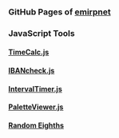 ### GitHub Pages of [emirpnet](https://github.com/emirpnet/)
### JavaScript Tools
#### [TimeCalc.js](https://emirpnet.github.io/jstools/timecalc_js.html)
#### [IBANcheck.js](https://emirpnet.github.io/jstools/ibancheck_js.html)
#### [IntervalTimer.js](https://emirpnet.github.io/jstools/intervaltimer/intervaltimer_js.html)
#### [PaletteViewer.js](https://emirpnet.github.io/jstools/paletteviewer_js.html)
#### [Random Eighths](https://emirpnet.github.io/jstools/random_eighths/)
